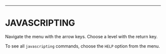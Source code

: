   
---
# JAVASCRIPTING

Navigate the menu with the arrow keys. Choose a level with the return key.

To see all `javascripting` commands, choose the `HELP` option from the menu.
